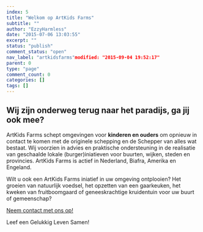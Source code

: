```yaml
---
index: 5
title: "Welkom op ArtKids Farms"
subtitle: ""
author: "EzzyHarmless"
date: "2015-07-06 13:03:55"
excerpt: ""
status: "publish"
comment_status: "open"
nav_label: "artkidsfarms"modified: "2015-09-04 19:52:17"
parent: 0
type: "page"
comment_count: 0
categories: []
tags: []
---
```


## Wij zijn onderweg terug naar het paradijs, ga jij ook mee?

ArtKids Farms schept omgevingen voor **kinderen en ouders** om opnieuw in contact te komen met de originele schepping en de Schepper van alles wat bestaat. Wij voorzien in advies en praktische ondersteuning in de realisatie van geschaalde lokale (burger)iniatieven voor buurten, wijken, steden en provincies. ArtKids Farms is actief in Nederland, Biafra, Amerika en Engeland.

Wilt u ook een ArtKids Farms iniatief in uw omgeving ontplooien? Het groeien van natuurlijk voedsel, het opzetten van een gaarkeuken, het kweken van fruitboomgaard of geneeskrachtige kruidentuin voor uw buurt of gemeenschap?

[Neem contact met ons op!](#contact)

Leef een Gelukkig Leven Samen!